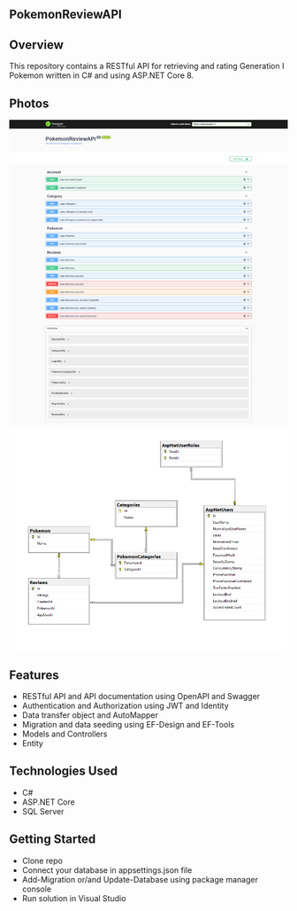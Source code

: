 ## PokemonReviewAPI

## Overview
This repository contains a RESTful API for retrieving and rating Generation I Pokemon written in C# and using ASP.NET Core 8.

## Photos
![api](https://github.com/tyang146/PokemonReviewAPI/blob/master/Photos/1.png)
![diagram](https://github.com/tyang146/PokemonReviewAPI/blob/master/Photos/2.png)


## Features
- RESTful API and API documentation using OpenAPI and Swagger
- Authentication and Authorization using JWT and Identity
- Data transfer object and AutoMapper
- Migration and data seeding using EF-Design and EF-Tools
- Models and Controllers
- Entity

## Technologies Used
- C#
- ASP.NET Core
- SQL Server

## Getting Started
- Clone repo
- Connect your database in appsettings.json file
- Add-Migration or/and Update-Database using package manager console
- Run solution in Visual Studio

